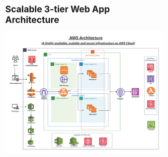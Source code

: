 # Scalable 3-tier Web App Architecture 
![](https://github.com/JasonTeixeira/AWS-Scalable-Web-Infrustructure/blob/main/Project-10%20AWS%20Architecture%20Diagram.drawio.png)
